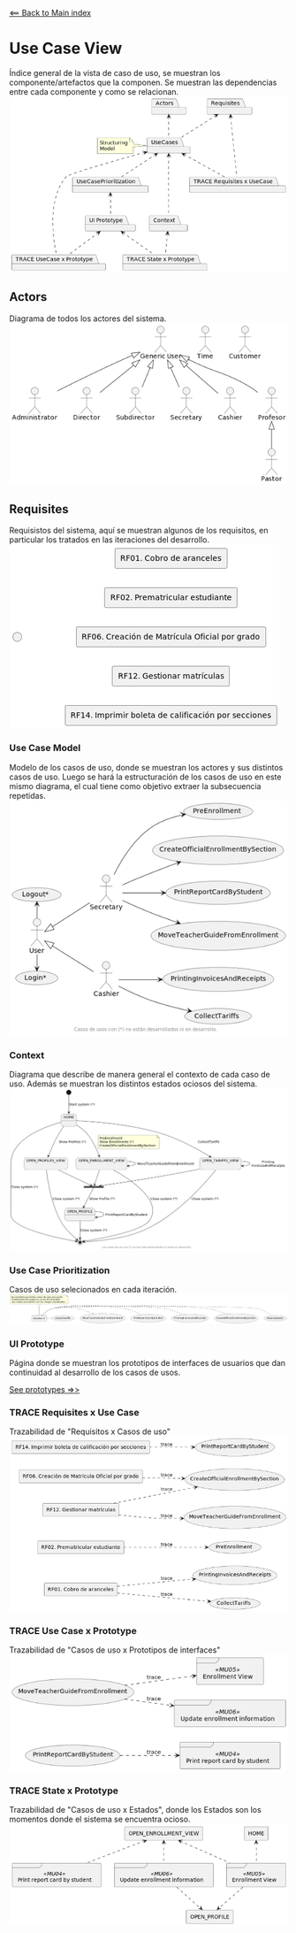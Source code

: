 [<== Back to Main index](./main-index.md)

# Use Case View
Índice general de la vista de caso de uso, se muestran los componente/artefactos que la componen. 
Se muestran las dependencias entre cada componente y como se relacionan.
![](../out/UseCaseView/UseCaseView.png)


## Actors
Diagrama de todos los actores del sistema.
![](../out/UseCaseView/Actors.png)


## Requisites
Requisistos del sistema, aquí se muestran algunos de los requisitos, en particular los tratados en las iteraciones del desarrollo.
![](../out/UseCaseView/Requisites.png)


### Use Case Model
Modelo de los casos de uso, donde se muestran los actores y sus distintos casos de uso.
Luego se hará la estructuración de los casos de uso en este mismo diagrama, el cual tiene como objetivo extraer la subsecuencia repetidas.
![](../out/UseCaseView/UseCases.png)

### Context
Diagrama que describe de manera general el contexto de cada caso de uso.
Además se muestran los distintos estados ociosos del sistema.
![](../out/UseCaseView/Context.png)


### Use Case Prioritization
Casos de uso selecionados en cada iteración.
![](../out/UseCaseView/Prioritization.png)


### UI Prototype
Página donde se muestran los prototipos de interfaces de usuarios que dan continuidad al desarrollo de los casos de usos.

[See prototypes =>>](./prototypes.md)


### TRACE Requisites x Use Case
Trazabilidad de "Requisitos x Casos de uso"
![](../out/UseCaseView/TRACE.Requisites-x-UseCase.png)


### TRACE Use Case x Prototype
Trazabilidad de "Casos de uso x Prototipos de interfaces"
![](../out/UseCaseView/TRACE.UseCase-x-Prototype.png)


### TRACE State x Prototype
Trazabilidad de "Casos de uso x Estados", donde los Estados son los momentos donde el sistema se encuentra ocioso.
![](../out/UseCaseView/TRACE.State-x-Prototype.png)

